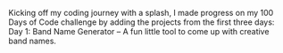 Kicking off my coding journey with a splash, I made progress on my 100 Days of Code challenge by adding the projects from the first three days:
Day 1: Band Name Generator – A fun little tool to come up with creative band names.
